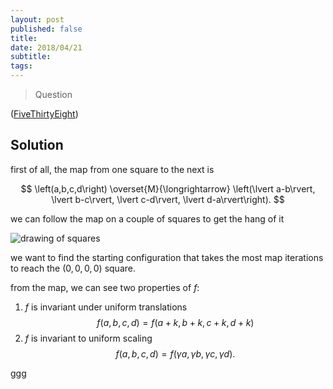 ```yaml
---
layout: post
published: false
title: 
date: 2018/04/21
subtitle:
tags:
---
```


>Question

<!--more-->

([FiveThirtyEight](URL))

## Solution

first of all, the map from one square to the next is 

$$ \left(a,b,c,d\right) \overset{M}{\longrightarrow} \left(\lvert a-b\rvert, \lvert b-c\rvert, \lvert c-d\rvert, \lvert d-a\rvert\right). $$

<!-- from this we can see two properties of the map:

1. the map is  -->

we can follow the map on a couple of squares to get the hang of it

![drawing of squares]()

we want to find the starting configuration that takes the most map iterations to reach the $\left(0,0,0,0\right)$ square. 

from the map, we can see two properties of $f$:

1. $f$ is invariant under uniform translations
  $$ f(a,b,c,d) = f(a+k,b+k,c+k,d+k) $$
2. $f$ is invariant to uniform scaling
  $$ f(a,b,c,d) = f(\gamma a, \gamma b, \gamma c, \gamma d). $$

ggg

<br>

